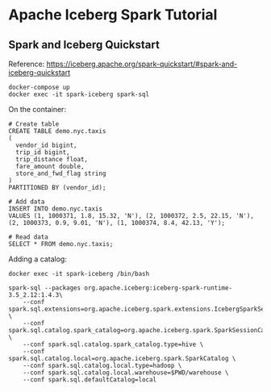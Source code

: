 # Apache Iceberg Spark Tutorial

## Spark and Iceberg Quickstart

Reference: https://iceberg.apache.org/spark-quickstart/#spark-and-iceberg-quickstart

```
docker-compose up
docker exec -it spark-iceberg spark-sql
```

On the container:

```
# Create table
CREATE TABLE demo.nyc.taxis
(
  vendor_id bigint,
  trip_id bigint,
  trip_distance float,
  fare_amount double,
  store_and_fwd_flag string
)
PARTITIONED BY (vendor_id);

# Add data
INSERT INTO demo.nyc.taxis
VALUES (1, 1000371, 1.8, 15.32, 'N'), (2, 1000372, 2.5, 22.15, 'N'), (2, 1000373, 0.9, 9.01, 'N'), (1, 1000374, 8.4, 42.13, 'Y');

# Read data
SELECT * FROM demo.nyc.taxis;
```


Adding a catalog:

```
docker exec -it spark-iceberg /bin/bash

spark-sql --packages org.apache.iceberg:iceberg-spark-runtime-3.5_2.12:1.4.3\
    --conf spark.sql.extensions=org.apache.iceberg.spark.extensions.IcebergSparkSessionExtensions \
    --conf spark.sql.catalog.spark_catalog=org.apache.iceberg.spark.SparkSessionCatalog \
    --conf spark.sql.catalog.spark_catalog.type=hive \
    --conf spark.sql.catalog.local=org.apache.iceberg.spark.SparkCatalog \
    --conf spark.sql.catalog.local.type=hadoop \
    --conf spark.sql.catalog.local.warehouse=$PWD/warehouse \
    --conf spark.sql.defaultCatalog=local
```